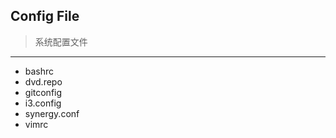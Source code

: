 Config File
-----------
>系统配置文件
-------------

- bashrc
- dvd.repo
- gitconfig
- i3.config
- synergy.conf
- vimrc
